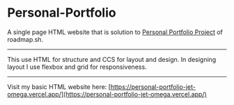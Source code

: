 # Personal-Portfolio

A single page HTML website that is solution to [Personal Portfolio Project](https://roadmap.sh/projects/portfolio-website) of roadmap.sh.

<hr>

This use HTML for structure and CCS for layout and design. In designing layout I use flexbox and grid for responsiveness.

<hr>

Visit my basic HTML website here: [https://personal-portfolio-jet-omega.vercel.app/](https://personal-portfolio-jet-omega.vercel.app/)

